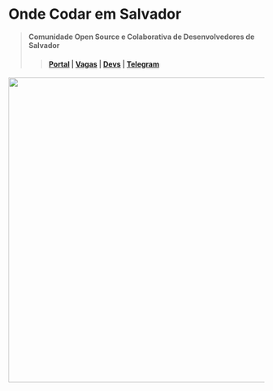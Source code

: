 # Onde Codar em Salvador

> **Comunidade Open Source e Colaborativa de Desenvolvedores de Salvador**
>> #### [Portal](https://codar.app) | [Vagas](https://github.com/devssa/onde-codar-em-salvador/issues) | [Devs](https://github.com/devssa/me-contrata/issues) | [Telegram](https://t.me/c0d45) 

<img src="https://raw.githubusercontent.com/devssa/onde-codar-em-salvador/master/71564500-8622-11e9-82fe-f8d20c55701a.jpeg" width="600">

